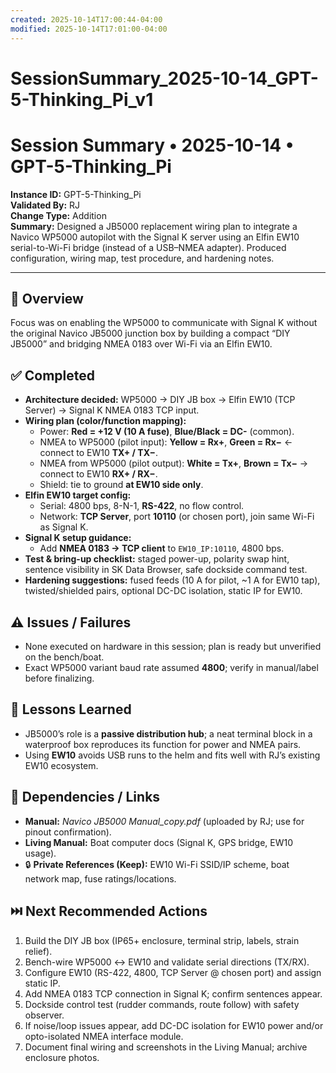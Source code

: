 ```yaml
---
created: 2025-10-14T17:00:44-04:00
modified: 2025-10-14T17:01:00-04:00
---
```


# SessionSummary_2025-10-14_GPT-5-Thinking_Pi_v1

# Session Summary • 2025-10-14 • GPT-5-Thinking_Pi
**Instance ID:** GPT-5-Thinking_Pi  
**Validated By:** RJ  
**Change Type:** Addition  
**Summary:** Designed a JB5000 replacement wiring plan to integrate a Navico WP5000 autopilot with the Signal K server using an Elfin EW10 serial-to-Wi-Fi bridge (instead of a USB–NMEA adapter). Produced configuration, wiring map, test procedure, and hardening notes.

---

## 🧠 Overview
Focus was on enabling the WP5000 to communicate with Signal K without the original Navico JB5000 junction box by building a compact “DIY JB5000” and bridging NMEA 0183 over Wi-Fi via an Elfin EW10.

## ✅ Completed
- **Architecture decided:** WP5000 → DIY JB box → Elfin EW10 (TCP Server) → Signal K NMEA 0183 TCP input.
- **Wiring plan (color/function mapping):**
  - Power: **Red = +12 V (10 A fuse)**, **Blue/Black = DC-** (common).
  - NMEA to WP5000 (pilot input): **Yellow = Rx+**, **Green = Rx−** ← connect to EW10 **TX+ / TX−**.
  - NMEA from WP5000 (pilot output): **White = Tx+**, **Brown = Tx−** → connect to EW10 **RX+ / RX−**.
  - Shield: tie to ground **at EW10 side only**.
- **Elfin EW10 target config:**
  - Serial: 4800 bps, 8-N-1, **RS-422**, no flow control.
  - Network: **TCP Server**, port **10110** (or chosen port), join same Wi-Fi as Signal K.
- **Signal K setup guidance:**
  - Add **NMEA 0183 → TCP client** to `EW10_IP:10110`, 4800 bps.
- **Test & bring-up checklist:** staged power-up, polarity swap hint, sentence visibility in SK Data Browser, safe dockside command test.
- **Hardening suggestions:** fused feeds (10 A for pilot, ~1 A for EW10 tap), twisted/shielded pairs, optional DC-DC isolation, static IP for EW10.

## ⚠️ Issues / Failures
- None executed on hardware in this session; plan is ready but unverified on the bench/boat.
- Exact WP5000 variant baud rate assumed **4800**; verify in manual/label before finalizing.

## 📘 Lessons Learned
- JB5000’s role is a **passive distribution hub**; a neat terminal block in a waterproof box reproduces its function for power and NMEA pairs.
- Using **EW10** avoids USB runs to the helm and fits well with RJ’s existing EW10 ecosystem.

## 🧩 Dependencies / Links
- **Manual:** *Navico JB5000 Manual_copy.pdf* (uploaded by RJ; use for pinout confirmation).
- **Living Manual:** Boat computer docs (Signal K, GPS bridge, EW10 usage).
- 🔒 **Private References (Keep):** EW10 Wi-Fi SSID/IP scheme, boat network map, fuse ratings/locations.

## ⏭️ Next Recommended Actions
1. Build the DIY JB box (IP65+ enclosure, terminal strip, labels, strain relief).
2. Bench-wire WP5000 ↔ EW10 and validate serial directions (TX/RX).
3. Configure EW10 (RS-422, 4800, TCP Server @ chosen port) and assign static IP.
4. Add NMEA 0183 TCP connection in Signal K; confirm sentences appear.
5. Dockside control test (rudder commands, route follow) with safety observer.
6. If noise/loop issues appear, add DC-DC isolation for EW10 power and/or opto-isolated NMEA interface module.
7. Document final wiring and screenshots in the Living Manual; archive enclosure photos.
